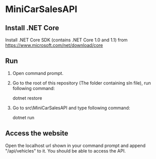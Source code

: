 # MiniCarSalesAPI

## Install .NET Core

  Install .NET Core SDK (contains .NET Core 1.0 and 1.1) from https://www.microsoft.com/net/download/core

## Run

1. Open command prompt.

2. Go to the root of this repository (The folder containing sln file), run following command:

    dotnet restore

3. Go to src\MiniCarSalesAPI and type following command:

    dotnet run

##  Access the website

Open the localhost url shown in your command prompt and append "/api/vehicles" to it. You should be able to access the API.
